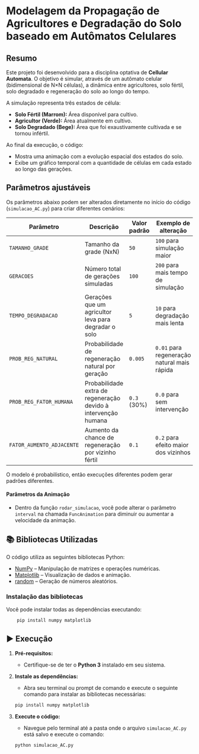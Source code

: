 
#  Modelagem da Propagação de Agricultores e Degradação do Solo baseado em Autômatos Celulares


##  Resumo

Este projeto foi desenvolvido para a disciplina optativa de **Cellular Automata**. O objetivo é simular, através de um autômato celular (bidimensional de N×N células), a dinâmica entre agricultores, solo fértil, solo degradado e regeneração do solo ao longo do tempo.

A simulação representa três estados de célula:

  * **Solo Fértil (Marrom):** Área disponível para cultivo.
  * **Agricultor (Verde):** Área atualmente em cultivo.
  * **Solo Degradado (Bege):** Área que foi exaustivamente cultivada e se tornou infértil.

Ao final da execução, o código:

  * Mostra uma animação com a evolução espacial dos estados do solo.
  * Exibe um gráfico temporal com a quantidade de células em cada estado ao longo das gerações.

## Parâmetros ajustáveis

Os parâmetros abaixo podem ser alterados diretamente no início do código (`simulacao_AC.py`) para criar diferentes cenários:

| Parâmetro | Descrição | Valor padrão | Exemplo de alteração |
|-----------|-----------|--------------|----------------------|
| `TAMANHO_GRADE` | Tamanho da grade (NxN) | `50` | `100` para simulação maior |
| `GERACOES` | Número total de gerações simuladas | `100` | `200` para mais tempo de simulação |
| `TEMPO_DEGRADACAO` | Gerações que um agricultor leva para degradar o solo | `5` | `10` para degradação mais lenta |
| `PROB_REG_NATURAL` | Probabilidade de regeneração natural por geração | `0.005` | `0.01` para regeneração natural mais rápida |
| `PROB_REG_FATOR_HUMANA` | Probabilidade extra de regeneração devido à intervenção humana | `0.3` (30%) | `0.0` para sem intervenção |
| `FATOR_AUMENTO_ADJACENTE` | Aumento da chance de regeneração por vizinho fértil | `0.1` | `0.2` para efeito maior dos vizinhos |

O modelo é probabilístico, então execuções diferentes podem gerar padrões diferentes.

#### Parâmetros da Animação

  * Dentro da função `rodar_simulacao`, você pode alterar o parâmetro `interval` na chamada `FuncAnimation` para diminuir ou aumentar a velocidade da animação.
     

## 📚 Bibliotecas Utilizadas

O código utiliza as seguintes bibliotecas Python:

- [NumPy](https://numpy.org/) – Manipulação de matrizes e operações numéricas.
- [Matplotlib](https://matplotlib.org/) – Visualização de dados e animação.
- [random](https://docs.python.org/3/library/random.html) – Geração de números aleatórios.

### Instalação das bibliotecas
Você pode instalar todas as dependências executando:

```bash
    pip install numpy matplotlib
```

## ▶️ Execução

1.  **Pré-requisitos:**

      * Certifique-se de ter o **Python 3** instalado em seu sistema.

2.  **Instale as dependências:**

      * Abra seu terminal ou prompt de comando e execute o seguinte comando para instalar as bibliotecas necessárias:

    ```bash
    pip install numpy matplotlib
    ```

3.  **Execute o código:**

      * Navegue pelo terminal até a pasta onde o arquivo `simulacao_AC.py` está salvo e execute o comando:

    ```bash
    python simulacao_AC.py
    ```
